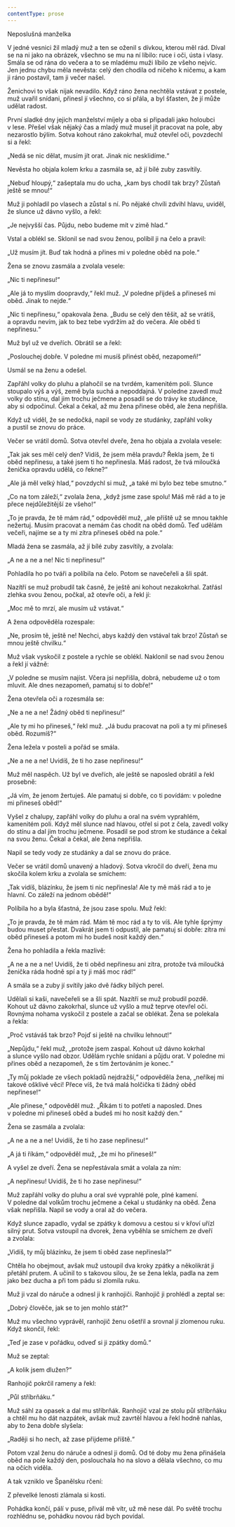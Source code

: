 ```yaml
---
contentType: prose
---
```


Neposlušná manželka

  

V jedné vesnici žil mladý muž a ten se oženil s dívkou, kterou měl rád. Díval se na ni jako na obrázek, všechno se mu na ní líbilo: ruce i oči, ústa i vlasy. Smála se od rána do večera a to se mladému muži líbilo ze všeho nejvíc. Jen jednu chybu měla nevěsta: celý den chodila od ničeho k ničemu, a kam ji ráno postavil, tam ji večer našel.

Ženichovi to však nijak nevadilo. Když ráno žena nechtěla vstávat z postele, muž uvařil snídani, přinesl jí všechno, co si přála, a byl šťasten, že jí může udělat radost.

První sladké dny jejich manželství míjely a oba si připadali jako holoubci v lese. Přešel však nějaký čas a mladý muž musel jít pracovat na pole, aby nezarostlo býlím. Sotva kohout ráno zakokrhal, muž otevřel oči, povzdechl si a řekl:

„Nedá se nic dělat, musím jít orat. Jinak nic nesklidíme.“

Nevěsta ho objala kolem krku a zasmála se, až jí bílé zuby zasvítily.

„Nebuď hloupý,“ zašeptala mu do ucha, „kam bys chodil tak brzy? Zůstaň ještě se mnou!“

Muž ji pohladil po vlasech a zůstal s ní. Po nějaké chvíli zdvihl hlavu, uviděl, že slunce už dávno vyšlo, a řekl:

„Je nejvyšší čas. Půjdu, nebo budeme mít v zimě hlad.“

Vstal a oblékl se. Sklonil se nad svou ženou, políbil ji na čelo a pravil:

„Už musím jít. Buď tak hodná a přines mi v poledne oběd na pole.“

Žena se znovu zasmála a zvolala vesele:

„Nic ti nepřinesu!“

„Ale já to myslím doopravdy,“ řekl muž. „V poledne přijdeš a přineseš mi oběd. Jinak to nejde.“

„Nic ti nepřinesu,“ opakovala žena. „Budu se celý den těšit, až se vrátíš, a opravdu nevím, jak to bez tebe vydržím až do večera. Ale oběd ti nepřinesu.“

Muž byl už ve dveřích. Obrátil se a řekl:

„Poslouchej dobře. V poledne mi musíš přinést oběd, nezapomeň!“

Usmál se na ženu a odešel.

Zapřáhl volky do pluhu a plahočil se na tvrdém, kamenitém poli. Slunce stoupalo výš a výš, země byla suchá a nepoddajná. V poledne zavedl muž volky do stínu, dal jim trochu ječmene a posadil se do trávy ke studánce, aby si odpočinul. Čekal a čekal, až mu žena přinese oběd, ale žena nepřišla.

Když už viděl, že se nedočká, napil se vody ze studánky, zapřáhl volky a pustil se znovu do práce.

Večer se vrátil domů. Sotva otevřel dveře, žena ho objala a zvolala vesele:

„Tak jak ses měl celý den? Vidíš, že jsem měla pravdu? Řekla jsem, že ti oběd nepřinesu, a také jsem ti ho nepřinesla. Máš radost, že tvá miloučká ženička opravdu udělá, co řekne?“

„Ale já měl velký hlad,“ povzdychl si muž, „a také mi bylo bez tebe smutno.“

„Co na tom záleží,“ zvolala žena, „když jsme zase spolu! Máš mě rád a to je přece nejdůležitější ze všeho!“

„To je pravda, že tě mám rád,“ odpověděl muž, „ale příště už se mnou takhle nežertuj. Musím pracovat a nemám čas chodit na oběd domů. Teď udělám večeři, najíme se a ty mi zítra přineseš oběd na pole.“

Mladá žena se zasmála, až jí bílé zuby zasvítily, a zvolala:

„A ne a ne a ne! Nic ti nepřinesu!“

Pohladila ho po tváři a políbila na čelo. Potom se navečeřeli a šli spát.

Nazítří se muž probudil tak časně, že ještě ani kohout nezako­krhal. Zatřásl zlehka svou ženou, počkal, až otevře oči, a řekl jí:

„Moc mě to mrzí, ale musím už vstávat.“

A žena odpověděla rozespale:

„Ne, prosím tě, ještě ne! Nechci, abys každý den vstával tak brzo! Zůstaň se mnou ještě chvilku.“

Muž však vyskočil z postele a rychle se oblékl. Naklonil se nad svou ženou a řekl jí vážně:

„V poledne se musím najíst. Včera jsi nepřišla, dobrá, nebudeme už o tom mluvit. Ale dnes nezapomeň, pamatuj si to dobře!“

Žena otevřela oči a rozesmála se:

„Ne a ne a ne! Žádný oběd ti nepřinesu!“

„Ale ty mi ho přineseš,“ řekl muž. „Já budu pracovat na poli a ty mi přineseš oběd. Rozumíš?“

Žena ležela v posteli a pořád se smála.

„Ne a ne a ne! Uvidíš, že ti ho zase nepřinesu!“

Muž měl naspěch. Už byl ve dveřích, ale ještě se naposled obrátil a řekl prosebně:

„Já vím, že jenom žertuješ. Ale pamatuj si dobře, co ti povídám: v poledne mi přineseš oběd!“

Vyšel z chalupy, zapřáhl volky do pluhu a oral na svém vyprahlém, kamenitém poli. Když měl slunce nad hlavou, otřel si pot z čela, zavedl volky do stínu a dal jim trochu ječmene. Posadil se pod strom ke studánce a čekal na svou ženu. Čekal a čekal, ale žena nepřišla.

Napil se tedy vody ze studánky a dal se znovu do práce.

Večer se vrátil domů unavený a hladový. Sotva vkročil do dveří, žena mu skočila kolem krku a zvolala se smíchem:

„Tak vidíš, blázínku, že jsem ti nic nepřinesla! Ale ty mě máš rád a to je hlavní. Co záleží na jednom obědě!“

Políbila ho a byla šťastná, že jsou zase spolu. Muž řekl:

„To je pravda, že tě mám rád. Mám tě moc rád a ty to víš. Ale tyhle šprýmy budou muset přestat. Dvakrát jsem ti odpustil, ale pamatuj si dobře: zítra mi oběd přineseš a potom mi ho budeš nosit každý den.“

Žena ho pohladila a řekla mazlivě:

„A ne a ne a ne! Uvidíš, že ti oběd nepřinesu ani zítra, protože tvá miloučká ženička ráda hodně spí a ty ji máš moc rád!“

A smála se a zuby jí svítily jako dvě řádky bílých perel.

Udělali si kaši, navečeřeli se a šli spát. Nazítří se muž probudil pozdě. Kohout už dávno zakokrhal, slunce už vyšlo a muž teprve otevřel oči. Rovnýma nohama vyskočil z postele a začal se oblékat. Žena se polekala a řekla:

„Proč vstáváš tak brzo? Pojď si ještě na chvilku lehnout!“

„Nepůjdu,“ řekl muž, „protože jsem zaspal. Kohout už dávno kokrhal a slunce vyšlo nad obzor. Udělám rychle snídani a půjdu orat. V poledne mi přines oběd a nezapomeň, že s tím žertováním je konec.“

„Ty můj poklade ze všech pokladů nejdražší,“ odpověděla žena, „neříkej mi takové ošklivé věci! Přece víš, že tvá malá holčička ti žádný oběd nepřinese!“

„Ale přinese,“ odpověděl muž. „Říkám ti to potřetí a naposled. Dnes v poledne mi přineseš oběd a budeš mi ho nosit každý den.“

Žena se zasmála a zvolala:

„A ne a ne a ne! Uvidíš, že ti ho zase nepřinesu!“

„A já ti říkám,“ odpověděl muž, „že mi ho přineseš!“

A vyšel ze dveří. Žena se nepřestávala smát a volala za ním:

„A nepřinesu! Uvidíš, že ti ho zase nepřinesu!“

Muž zapřáhl volky do pluhu a oral své vyprahlé pole, plné kamení. V poledne dal volkům trochu ječmene a čekal u studánky na oběd. Žena však nepřišla. Napil se vody a oral až do večera.

Když slunce zapadlo, vydal se zpátky k domovu a cestou si v křoví uřízl silný prut. Sotva vstoupil na dvorek, žena vyběhla se smíchem ze dveří a zvolala:

„Vidíš, ty můj blázínku, že jsem ti oběd zase nepřinesla?“

Chtěla ho obejmout, avšak muž ustoupil dva kroky zpátky a několikrát ji přetáhl prutem. A učinil to s takovou silou, že se žena lekla, padla na zem jako bez ducha a při tom pádu si zlomila ruku.

Muž ji vzal do náruče a odnesl ji k ranhojiči. Ranhojič ji prohlédl a zeptal se:

„Dobrý člověče, jak se to jen mohlo stát?“

Muž mu všechno vyprávěl, ranhojič ženu ošetřil a srovnal jí zlomenou ruku. Když skončil, řekl:

„Teď je zase v pořádku, odveď si ji zpátky domů.“

Muž se zeptal:

„A kolik jsem dlužen?“

Ranhojič pokrčil rameny a řekl:

„Půl stříbrňáku.“

Muž sáhl za opasek a dal mu stříbrňák. Ranhojič vzal ze stolu půl stříbrňáku a chtěl mu ho dát nazpátek, avšak muž zavrtěl hlavou a řekl hodně nahlas, aby to žena dobře slyšela:

„Raději si ho nech, až zase přijdeme příště.“

Potom vzal ženu do náruče a odnesl ji domů. Od té doby mu žena přinášela oběd na pole každý den, poslouchala ho na slovo a dělala všechno, co mu na očích viděla.

A tak vzniklo ve Španělsku rčení:

Z převelké lenosti zlámala si kosti.

Pohádka končí, pálí v puse, přivál mě vítr, už mě nese dál. Po světě trochu rozhlédnu se, pohádku novou rád bych povídal.

